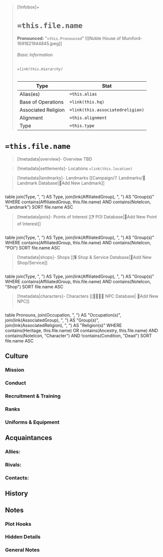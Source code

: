 
> [!infobox]+
> # `=this.file.name`
> **Pronounced:**  "`=this.Pronounced`"
> ![[Noble House of Mumford-1691821944845.jpeg]]
> ###### Basic Information
> ###### `=link(this.Hierarchy)`
> Type |  Stat |
> ---|---|
> Alias(es) | `=this.alias` |
> Base of Operations | `=link(this.hq)` |
> Associated Religion | `=link(this.associatedreligion)` |
> Alignment | `=this.alignment` |
> Type | `=this.type` |

# `=this.file.name`
> [!metadata|overview]- Overview
TBD

> [!metadata|settlements]- Locations
> `=link(this.location)`

> [!metadata|landmarks]- Landmarks
> [[Campaign/7. Landmarks/🏰Landmark Database|🏰Add New Landmark]]
> ```dataview
table join(Type, ", ") AS Type, join(link(AffiliatedGroup), ", ") AS "Group(s)"
WHERE contains(AffiliatedGroup, this.file.name) AND contains(NoteIcon, "Landmark")
SORT file.name ASC

> [!metadata|pois]- Points of Interest
> [[❓ POI Database|📝Add New Point of Interest]]
> ```dataview
table join(Type, ", ") AS Type, join(link(AffiliatedGroup), ", ") AS "Group(s)"
WHERE contains(AffiliatedGroup, this.file.name) AND contains(NoteIcon, "POI")
SORT file.name ASC

> [!metadata|shops]- Shops
> [[💲 Shop & Service Database|📝Add New Shop/Service]]
> ```dataview
table join(Type, ", ") AS Type, join(link(AffiliatedGroup), ", ") AS "Group(s)"
WHERE contains(AffiliatedGroup, this.file.name) AND contains(NoteIcon, "Shop")
SORT file.name ASC

> [!metadata|characters]- Characters
> [[👨‍👩‍👧‍👦 NPC Database| 📝Add New NPC]]
> ```dataview
table Pronouns, join(Occupation, ", ") AS "Occupation(s)", join(link(AssociatedGroup), ", ") AS "Group(s)", join(link(AssociatedReligion), ", ") AS "Religion(s)"
WHERE contains(Heritage, this.file.name) OR contains(Ancestry, this.file.name) AND contains(NoteIcon, "Character") AND !contains(Condition, "Dead")
SORT file.name ASC

## Culture
### Mission


### Conduct


### Recruitment & Training


### Ranks


### Uniforms & Equipment


## Acquaintances
### Allies:


### Rivals:


### Contacts:


## History


## Notes
### Plot Hooks


### Hidden Details


### General Notes


